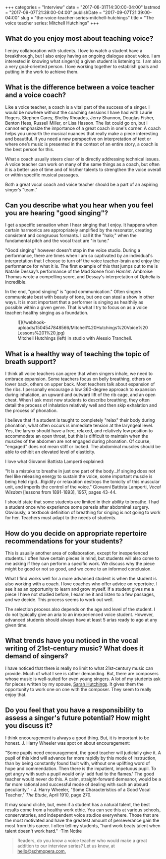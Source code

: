 +++
categories = "Interview"
date = "2017-08-31T14:30:00-04:00"
lastmod = "2017-09-07T21:39:00-04:00"
publishDate = "2017-09-07T21:39:00-04:00"
slug = "the-voice-teacher-series-mitchell-hutchings"
title = "The voice teacher series: Mitchell Hutchings"
+++

## What do you enjoy most about teaching voice?

I enjoy collaboration with students. I love to watch a student have a breakthrough, but I also enjoy having an ongoing dialogue about voice. I am interested in knowing what singer(s) a given student is listening to. I am also a very goal-oriented person. I love working together to establish goals and putting in the work to achieve them.

## What is the difference between a voice teacher and a voice coach?

Like a voice teacher, a coach is a vital part of the success of a singer. I would be nowhere without the coaching sessions I have had with Laurie Rogers, Stephen Carey, Shelby Rhoades, Jerry Shannon, Douglas Fisher, Benton Hess, Russell Miller, or Lisa Hasson. The list could go on, but I cannot emphasize the importance of a great coach in one's corner. A coach helps you unearth the musical nuances that really make a piece interesting and beautiful. If you need a new perspective on interpretation of text or where one’s music is presented in the context of an entire story, a coach is the best person for this.

What a coach usually steers clear of is directly addressing technical issues. A voice teacher can work on many of the same things as a coach, but often it is a better use of time and of his/her talents to strengthen the voice overall or within specific musical passages.

Both a great vocal coach and voice teacher should be a part of an aspiring singer’s "team."
 
## Can you describe what you hear when you feel you are hearing "good singing"?

I get a specific sensation when I hear singing that I enjoy. It happens when certain harmonics are appropriately amplified by the resonator, creating consistent and congruous formants. I call it the "halo;" when the fundamental pitch and the vocal tract are "in tune."

"Good singing" however doesn't stop in the voice studio. During a performance, there are times when I am so captivated by an individual's interpretation that I choose to turn off the voice teacher-brain and enjoy the performance for what it is. The first example of this that jumps out to me is Natalie Dessay’s performance of the Mad Scene from *Hamlet*. Ambroise Thomas wrote a compelling score, and Dessay's interpretation of Ophelia is incredible.

In the end, "good singing" is "good communication." Often singers communicate best with beauty of tone, but one can steal a show in other ways. It is most important that a performer is singing as healthily as possible within a given genre. That is what I try to focus on as a voice teacher: healthy singing as a foundation.

<figure data-type="image">
![](/webhook-uploads/1504547848566/Mitchell%20Hutchings%20Voice%20Lessons%201%20.jpg)
<figcaption>Mitchell Hutchings (left) in studio with Alessio Tranchell.</figcaption>
</figure>
 
## What is a healthy way of teaching the topic of breath support?

I think all voice teachers can agree that when singers inhale, we need to embrace expansion. Some teachers focus on belly breathing, others on lower back, others on upper back. Most teachers talk about expansion of the ribs. I personally encourage a low 360-degree approach to expansion during inhalation, an upward and outward lift of the rib cage, and an open chest. When I ask most new students to describe breathing, they often detail the process of inhalation relatively well and then skip exhalation and the process of phonation.

I believe that if a student is taught to completely "relax" their body during phonation, what often occurs is immediate tension at the laryngeal level. Yes, the larynx should have a free, relaxed, and relatively low position to accommodate an open throat, but this is difficult to maintain when the muscles of the abdomen are not engaged during phonation. Of course, "engaged" does not mean stiff or locked. The abdominal muscles should be able to exhibit an elevated level of elasticity. 

I love what Giovanni Battista Lamperti explained:

"It is a mistake to breathe in just one part of the body…If singing does not feel like releasing energy to sustain the voice, some important muscle is being held rigid…Rigidity or relaxation destroys the tonicity of this muscular unit, and imperils the control of the voice." Giovanni Battista Lamperti, *Vocal Wisdom* [lessons from 1891-1893], 1957, pages 43-44.

I should state that some students are limited in their ability to breathe. I had a student once who experience some paresis after abdominal surgery. Obviously, a textbook definition of breathing for singing is not going to work for her. Teachers must adapt to the needs of students.
 
## How do you decide on appropriate repertoire recommendations for your students?

This is usually another area of collaboration, except for inexperienced students. I often have certain pieces in mind, but students will also come to me asking if they can perform a specific work. We discuss why the piece might be good or not so good, and we come to an informed conclusion.

What I find works well for a more advanced student is when the student is also working with a coach. I love coaches who offer advice on repertoire. I see it as an opportunity to learn and grow myself. If a student gives me a piece I have not studied before, I examine it and listen to a few passages, and we decide. This process seems to work out well.
                
The selection process also depends on the age and level of the student. I do not typically give an aria to an inexperienced voice student. However, advanced students should always have at least 5 arias ready to ago at any given time.

## What trends have you noticed in the vocal writing of 21st-century music? What does it demand of singers?

I have noticed that there is really no limit to what 21st-century music can provide. Much of what I see is rather demanding. But, there are composers whose music is well-suited for even young singers. A lot of my students ask for pieces written by my spouse, [Sarah Hutchings](http://www.sdhutchings.com/). It gives them the opportunity to work one on one with the composer. They seem to really enjoy that.

## Do you feel that you have a responsibility to assess a singer's future potential? How might you discuss it?

I think encouragement is always a good thing. But, it is important to be honest. J. Harry Wheeler was spot on about encouragement:

"Some pupils need encouragement, the good teacher will judicially give it. A pupil of this kind will advance far more rapidly by this mode of instruction, than by being constantly found fault with, without one uplifting word of hope and commendation. Then there is the impatient, impetuous pupil. To get angry with such a pupil would only 'add fuel to the flames.' The good teacher would never do this. A calm, straight-forward demeanor, would be a far more rational and successful mode of dealing with such an absurd peculiarity." - J. Harry Wheeler, "Some Characteristics of a Good Vocal Teacher," *The Etude*, April 1910, page 270.

It may sound cliché, but, even if a student has a natural talent, the best results come from a healthy work ethic. You can see this at various schools, conservatories, and independent voice studios everywhere. Those that are the most motivated and have the greatest amount of perseverance gain the most from this career. I often tell my students, "hard work beats talent when talent doesn't work hard." -Tim Notke

>Readers, do you know a voice teacher who would make a great addition to our interview series? Let us know, at [hello@schmopera.com.](mailto:hello@schmopera.com)
